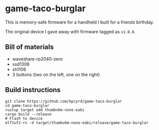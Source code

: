 # game-taco-burglar

This is memory-safe firmware for a handheld I built for a friends birthday.

The original device I gave away with firmware tagged as `v1.0.0`.

## Bill of materials

- waveshare-rp2040-zero
- ssd1306
- sh1106
- 3 buttons (two on the left, one on the right)

## Build instructions

```
git clone https://github.com/kpcyrd/game-taco-burglar
cd game-taco-burglar
rustup target add thumbv6m-none-eabi
cargo build --release
# Flash to device
elf2uf2-rs -d target/thumbv6m-none-eabi/release/game-taco-burglar
```
